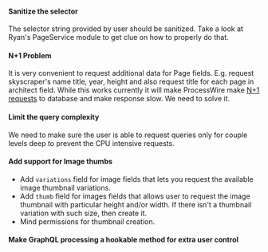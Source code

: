 #### Sanitize the selector
The selector string provided by user should be sanitized. Take a look at Ryan's
PageService module to get clue on how to properly do that.

#### N+1 Problem
It is very convenient to request additional data for Page fields. E.g. request skyscraper's name
title, year, height and also request title for each page in architect field. While this works
currently it will make ProcessWire make [N+1 requests][n1-problem] to database and make
response slow. We need to solve it.

#### Limit the query complexity
We need to make sure the user is able to request queries only for couple levels deep
to prevent the CPU intensive requests.

#### Add support for Image thumbs
- Add `variations` field for image fields that lets you request the available image
thumbnail variations.
- Add `thumb` field for images fields that allows user to request the image thumbnail
with particular height and/or width. If there isn't a thumbnail variation with such
size, then create it.
- Mind permissions for thumbnail creation.

#### Make GraphQL processing a hookable method for extra user control

[n1-problem]: https://secure.phabricator.com/book/phabcontrib/article/n_plus_one/
